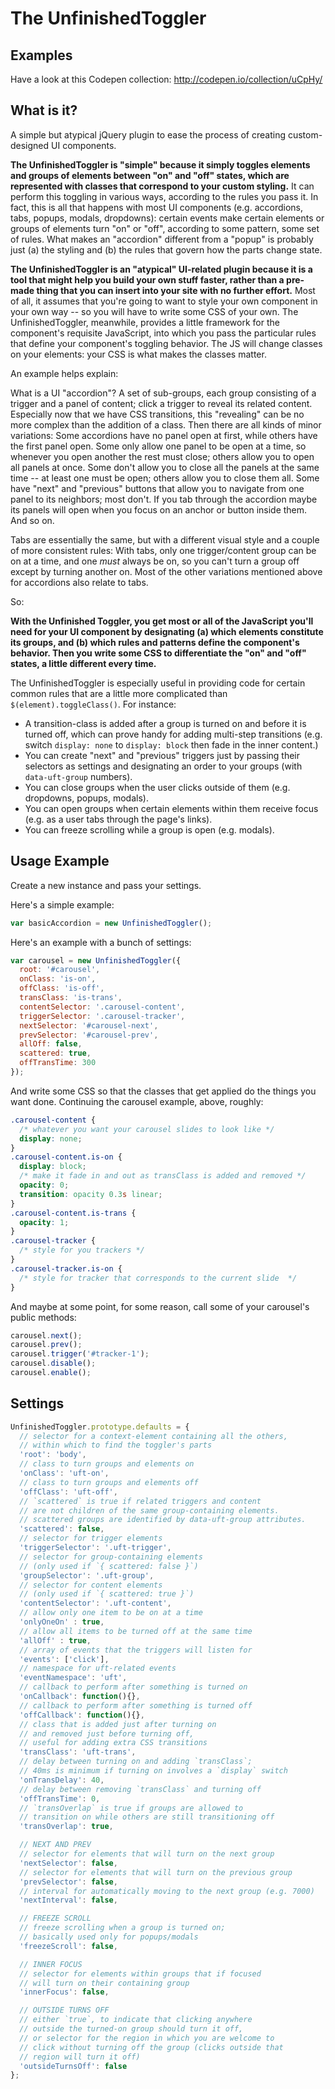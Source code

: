 # The UnfinishedToggler

## Examples
Have a look at this Codepen collection: http://codepen.io/collection/uCpHy/

## What is it?

A simple but atypical jQuery plugin to ease the process of creating custom-designed UI components.

**The UnfinishedToggler is "simple" because it simply toggles elements and groups of elements between "on" and "off" states, which are represented with classes that correspond to your custom styling.** It can perform this toggling in various ways, according to the rules you pass it. In fact, this is all that happens with most UI components (e.g. accordions, tabs, popups, modals, dropdowns): certain events make certain elements or groups of elements turn "on" or "off", according to some pattern, some set of rules. What makes an "accordion" different from a "popup" is probably just (a) the styling and (b) the rules that govern how the parts change state.

**The UnfinishedToggler is an "atypical" UI-related plugin because it is a tool that might help you build your own stuff faster, rather than a pre-made thing that you can insert into your site with no further effort.** Most of all, it assumes that you're going to want to style your own component in your own way -- so you will have to write some CSS of your own. The UnfinishedToggler, meanwhile, provides a little framework for the component's requisite JavaScript, into which you pass the particular rules that define your component's toggling behavior. The JS will change classes on your elements: your CSS is what makes the classes matter.

An example helps explain:

What is a UI "accordion"? A set of sub-groups, each group consisting of a trigger and a panel of content; click a trigger to reveal its related content. Especially now that we have CSS transitions, this "revealing" can be no more complex than the addition of a class. Then there are all kinds of minor variations: Some accordions have no panel open at first, while others have the first panel open. Some only allow one panel to be open at a time, so whenever you open another the rest must close; others allow you to open all panels at once. Some don't allow you to close all the panels at the same time -- at least one must be open; others allow you to close them all. Some have "next" and "previous" buttons that allow you to navigate from one panel to its neighbors; most don't. If you tab through the accordion maybe its panels will open when you focus on an anchor or button inside them. And so on.

Tabs are essentially the same, but with a different visual style and a couple of more consistent rules: With tabs, only one trigger/content group can be on at a time, and one *must* always be on, so you can't turn a group off except by turning another on. Most of the other variations mentioned above for accordions also relate to tabs.

So:

**With the Unfinished Toggler, you get most or all of the JavaScript you'll need for your UI component by designating (a) which elements constitute its groups, and (b) which rules and patterns define the component's behavior. Then you write some CSS to differentiate the "on" and "off" states, a little different every time.**

The UnfinishedToggler is especially useful in providing code for certain common rules that are a little more complicated than `$(element).toggleClass()`. For instance:

- A transition-class is added after a group is turned on and before it is turned off, which can prove handy for adding multi-step transitions (e.g. switch `display: none` to `display: block` then fade in the inner content.)
- You can create "next" and "previous" triggers just by passing their selectors as settings and designating an order to your groups (with `data-uft-group` numbers).
- You can close groups when the user clicks outside of them (e.g. dropdowns, popups, modals).
- You can open groups when certain elements within them receive focus (e.g. as a user tabs through the page's links).
- You can freeze scrolling while a group is open (e.g. modals).

## Usage Example

Create a new instance and pass your settings.

Here's a simple example:

```js
var basicAccordion = new UnfinishedToggler();
```

Here's an example with a bunch of settings:

```js
var carousel = new UnfinishedToggler({
  root: '#carousel',
  onClass: 'is-on',
  offClass: 'is-off',
  transClass: 'is-trans',
  contentSelector: '.carousel-content',
  triggerSelector: '.carousel-tracker',
  nextSelector: '#carousel-next',
  prevSelector: '#carousel-prev',
  allOff: false,
  scattered: true,
  offTransTime: 300
});
```

And write some CSS so that the classes that get applied do the things you want done. Continuing the carousel example, above, roughly:

```css
.carousel-content {
  /* whatever you want your carousel slides to look like */
  display: none;
}
.carousel-content.is-on {
  display: block;
  /* make it fade in and out as transClass is added and removed */
  opacity: 0;
  transition: opacity 0.3s linear;
}
.carousel-content.is-trans {
  opacity: 1;
}
.carousel-tracker {
  /* style for you trackers */
}
.carousel-tracker.is-on {
  /* style for tracker that corresponds to the current slide  */
}
```

And maybe at some point, for some reason, call some of your carousel's public methods:

```js
carousel.next();
carousel.prev();
carousel.trigger('#tracker-1');
carousel.disable();
carousel.enable();
```

## Settings

```js
UnfinishedToggler.prototype.defaults = {
  // selector for a context-element containing all the others,
  // within which to find the toggler's parts
  'root': 'body',
  // class to turn groups and elements on
  'onClass': 'uft-on',
  // class to turn groups and elements off
  'offClass': 'uft-off',
  // `scattered` is true if related triggers and content
  // are not children of the same group-containing elements.
  // scattered groups are identified by data-uft-group attributes.
  'scattered': false,
  // selector for trigger elements
  'triggerSelector': '.uft-trigger',
  // selector for group-containing elements
  // (only used if `{ scattered: false }`)
  'groupSelector': '.uft-group',
  // selector for content elements
  // (only used if `{ scattered: true }`)
  'contentSelector': '.uft-content',
  // allow only one item to be on at a time
  'onlyOneOn' : true,
  // allow all items to be turned off at the same time
  'allOff' : true,
  // array of events that the triggers will listen for
  'events': ['click'],
  // namespace for uft-related events
  'eventNamespace': 'uft',
  // callback to perform after something is turned on
  'onCallback': function(){},
  // callback to perform after something is turned off
  'offCallback': function(){},
  // class that is added just after turning on
  // and removed just before turning off,
  // useful for adding extra CSS transitions
  'transClass': 'uft-trans',
  // delay between turning on and adding `transClass`;
  // 40ms is minimum if turning on involves a `display` switch
  'onTransDelay': 40,
  // delay between removing `transClass` and turning off
  'offTransTime': 0,
  // `transOverlap` is true if groups are allowed to
  // transition on while others are still transitioning off
  'transOverlap': true,

  // NEXT AND PREV
  // selector for elements that will turn on the next group
  'nextSelector': false,
  // selector for elements that will turn on the previous group
  'prevSelector': false,
  // interval for automatically moving to the next group (e.g. 7000)
  'nextInterval': false,

  // FREEZE SCROLL
  // freeze scrolling when a group is turned on;
  // basically used only for popups/modals
  'freezeScroll': false,

  // INNER FOCUS
  // selector for elements within groups that if focused
  // will turn on their containing group
  'innerFocus': false,

  // OUTSIDE TURNS OFF
  // either `true`, to indicate that clicking anywhere
  // outside the turned-on group should turn it off,
  // or selector for the region in which you are welcome to
  // click without turning off the group (clicks outside that
  // region will turn it off)
  'outsideTurnsOff': false
};
```
